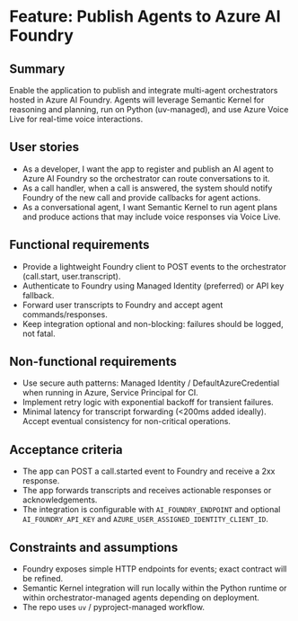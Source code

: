 # Feature: Publish Agents to Azure AI Foundry

Summary
-------
Enable the application to publish and integrate multi-agent orchestrators hosted in Azure AI Foundry. Agents will leverage Semantic Kernel for reasoning and planning, run on Python (uv-managed), and use Azure Voice Live for real-time voice interactions.

User stories
------------
- As a developer, I want the app to register and publish an AI agent to Azure AI Foundry so the orchestrator can route conversations to it.
- As a call handler, when a call is answered, the system should notify Foundry of the new call and provide callbacks for agent actions.
- As a conversational agent, I want Semantic Kernel to run agent plans and produce actions that may include voice responses via Voice Live.

Functional requirements
-----------------------
- Provide a lightweight Foundry client to POST events to the orchestrator (call.start, user.transcript).
- Authenticate to Foundry using Managed Identity (preferred) or API key fallback.
- Forward user transcripts to Foundry and accept agent commands/responses.
- Keep integration optional and non-blocking: failures should be logged, not fatal.

Non-functional requirements
---------------------------
- Use secure auth patterns: Managed Identity / DefaultAzureCredential when running in Azure, Service Principal for CI.
- Implement retry logic with exponential backoff for transient failures.
- Minimal latency for transcript forwarding (<200ms added ideally). Accept eventual consistency for non-critical operations.

Acceptance criteria
-------------------
- The app can POST a call.started event to Foundry and receive a 2xx response.
- The app forwards transcripts and receives actionable responses or acknowledgements.
- The integration is configurable with `AI_FOUNDRY_ENDPOINT` and optional `AI_FOUNDRY_API_KEY` and `AZURE_USER_ASSIGNED_IDENTITY_CLIENT_ID`.

Constraints and assumptions
---------------------------
- Foundry exposes simple HTTP endpoints for events; exact contract will be refined.
- Semantic Kernel integration will run locally within the Python runtime or within orchestrator-managed agents depending on deployment.
- The repo uses `uv` / pyproject-managed workflow.
